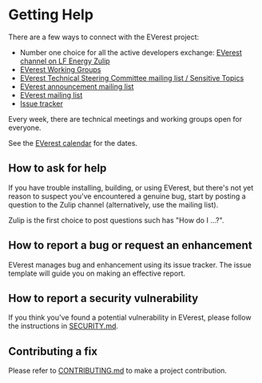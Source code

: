 # Getting Help

There are a few ways to connect with the EVerest project:

*   Number one choice for all the active developers exchange:
    [EVerest channel on LF Energy Zulip](https://lfenergy.zulipchat.com/)
*   [EVerest Working Groups](https://everest.github.io/nightly/#weekly-tech-meetup-and-working-groups)
*   [EVerest Technical Steering Committee mailing list / Sensitive Topics](https://lists.lfenergy.org/g/everest-tsc)
*   [EVerest announcement mailing list](https://lists.lfenergy.org/g/everest-announce)
*   [EVerest mailing list](https://lists.lfenergy.org/g/everest)
*   [Issue tracker](https://github.com/EVerest/EVerest/issues)

Every week, there are technical meetings and working groups open for everyone.

See the [EVerest calendar](https://lists.lfenergy.org/g/everest/calendar) for
the dates.

## How to ask for help

If you have trouble installing, building, or using EVerest, but there's not yet
reason to suspect you've encountered a genuine bug, start by posting a question
to the Zulip channel (alternatively, use the mailing list).

Zulip is the first choice to post questions such has "How do I ...?".

## How to report a bug or request an enhancement

EVerest manages bug and enhancement using its issue tracker.
The issue template will guide you on making an effective report.

## How to report a security vulnerability

If you think you've found a potential vulnerability in EVerest, please follow
the instructions in [SECURITY.md](SECURITY.md).

## Contributing a fix

Please refer to [CONTRIBUTING.md](CONTRIBUTING.md) to make a project contribution.
